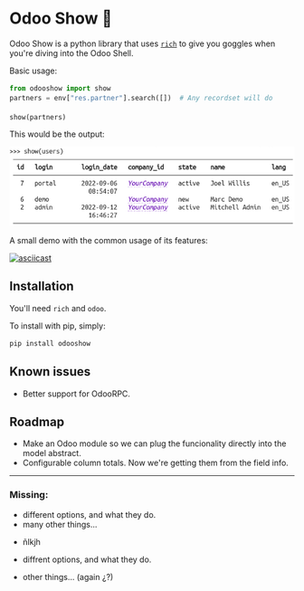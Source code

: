 # Odoo Show 🔎️

Odoo Show is a python library that uses [`rich`](https://github.com/Textualize/rich) to
give you goggles when you're diving into the Odoo Shell.

Basic usage:

```python
from odooshow import show
partners = env["res.partner"].search([])  # Any recordset will do

show(partners)
```

This would be the output:

![Resulting table](./doc/img/fig_1.png)

A small demo with the common usage of its features:

[![asciicast](https://asciinema.org/a/525597.svg)](https://asciinema.org/a/525597)

## Installation

You'll need `rich` and `odoo`.

To install with pip, simply:

```bash
pip install odooshow
```

## Known issues

- Better support for OdooRPC.

## Roadmap

- Make an Odoo module so we can plug the funcionality directly into the model abstract.
- Configurable column totals. Now we're getting them from the field info.


---
### Missing:
* different options, and what they do.
* many other things...
- ñlkjh
* diffrent options, and what they do.
- other things... (again ¿?)
